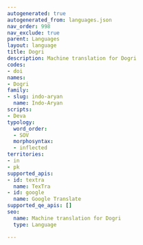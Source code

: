 ```yaml
---
autogenerated: true
autogenerated_from: languages.json
nav_order: 998
nav_exclude: true
parent: Languages
layout: language
title: Dogri
description: Machine translation for Dogri
codes:
- doi
names:
- Dogri
family:
- slug: indo-aryan
  name: Indo-Aryan
scripts:
- Deva
typology:
  word_order:
  - SOV
  morphosyntax:
  - inflected
territories:
- in
- pk
supported_apis:
- id: textra
  name: TexTra
- id: google
  name: Google Translate
supported_qe_apis: []
seo:
  name: Machine translation for Dogri
  type: Language

---
```


